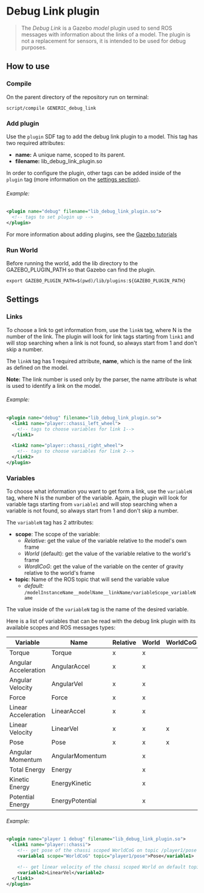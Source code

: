 # Debug Link plugin
> The *Debug Link* is a Gazebo *model* plugin used to send ROS messages with information about the links of a model. The plugin is not a replacement for sensors, it is intended to be used for debug purposes.

## How to use
### Compile
On the parent directory of the repository run on terminal:

```
script/compile GENERIC_debug_link
```

### Add plugin
Use the `plugin` SDF tag to add the debug link plugin to a model.
This tag has two required attributes:
* **name:** A unique name, scoped to its parent.
* **filename:** lib_debug_link_plugin.so

In order to configure the plugin, other tags can be added inside of the `plugin` tag (more information on the [settings section](#settings)).

###### Example:

```xml
<plugin name="debug" filename="lib_debug_link_plugin.so">
  <!-- tags to set plugin up -->
</plugin>
```

For more information about adding plugins, see the [Gazebo tutorials](http://gazebosim.org/tutorials?tut=plugins_model&cat=running_the_plugin#RunningthePlugin.)

### Run World
Before running the world, add the lib directory to the GAZEBO_PLUGIN_PATH so that Gazebo can find the plugin.

```
export GAZEBO_PLUGIN_PATH=$(pwd)/lib/plugins:${GAZEBO_PLUGIN_PATH}
```

## Settings

### Links
To choose a link to get information from, use the `linkN` tag, where N is the number of the link.
The plugin will look for link tags starting from `link1` and will stop searching when a link is not found, so always start from 1 and don't skip a number.

The `linkN` tag has 1 required attribute, **name**, which is the name of the link as defined on the model.

**Note:** The link number is used only by the parser, the name attribute is what is used to identify a link on the model.

###### Example:
```xml
<plugin name="debug" filename="lib_debug_link_plugin.so">
  <link1 name="player::chassi_left_wheel">
    <!-- tags to choose variables for link 1-->
  </link1>

  <link2 name="player::chassi_right_wheel">
    <!-- tags to choose variables for link 2-->
  </link2>
</plugin>
```

### Variables
To choose what information you want to get form a link, use the `variableN` tag, where N is the number of the variable. Again, the plugin will look for variable tags starting from `variable1` and will stop searching when a variable is not found, so always start from 1 and don't skip a number.

The `variableN` tag has 2 attributes:
* **scope**: The scope of the variable:
  * *Relative*: get the value of the variable relative to the model's own frame
  * *World* (default): get the value of the variable relative to the world's frame
  * *WordlCoG*: get the value of the variable on the center of gravity relative to the world's frame
* **topic**: Name of the ROS topic that will send the variable value
  * *default:* `/modelInstanceName__modelName__linkName/variableScope_variableName`

The value inside of the `variableN` tag is the name of the desired variable.

Here is a list of variables that can be read with the debug link plugin with its available scopes and ROS messages types:

Variable | Name | Relative | World | WorldCoG | Message Type
---| --- | --- | --- | --- | ---
Torque | Torque | x | x | |  geometry_msgs::Vector3
Angular Acceleration |  AngularAccel | x | x | | geometry_msgs::Vector3
Angular Velocity | AngularVel | x | x | |  geometry_msgs::Vector3
Force | Force | x | x | |  geometry_msgs::Vector3
Linear Acceleration | LinearAccel | x | x | | geometry_msgs::Vector3
Linear Velocity | LinearVel | x | x | x |  geometry_msgs::Vector3
Pose | Pose | x | x | x |  geometry_msgs::Pose
Angular Momentum | AngularMomentum | | x | |  geometry_msgs::Vector3
Total Energy | Energy | | x | |  std_msgs::Float64
Kinetic Energy | EnergyKinetic | | x | |  std_msgs::Float64
Potential Energy | EnergyPotential  | | x | |  std_msgs::Float64

###### Example:
```xml
<plugin name="player 1 debug" filename="lib_debug_link_plugin.so">
  <link1 name="player::chassi">
    <!-- get pose of the chassi scoped WorldCoG on topic /player1/pose -->
    <variable1 scope="WorldCoG" topic="player1/pose">Pose</variable1>

    <!-- get linear velocity of the chassi scoped World on default topic -->
    <variable2>LinearVel</variable2>
  </link1>
</plugin>
```
